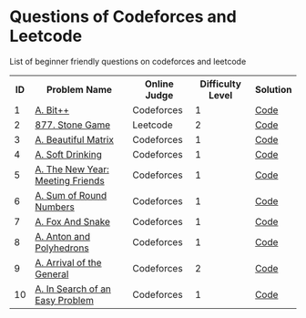 # Questions of Codeforces and Leetcode
List of beginner friendly questions on codeforces and leetcode


<html>
<body>
<center>
<table>
<tr>
<th>ID</th>
<th>Problem Name</th>
<th>Online Judge</th>
<th>Difficulty Level</th>
  <th>Solution</th>
</tr>

<tr>
<td>1</td>
<td><a href="https://codeforces.com/problemset/problem/282/A" target="_blank">A. Bit++</a></td>
<td>Codeforces</td>
<td>1</td>
<td><a href="https://github.com/beery4010/Question-of-Codeforces-and-Leetcode/blob/main/1. A. Bit%2B%2B.py">Code</a></td>
</tr>

<tr>
<td>2</td>
<td><a href="https://leetcode.com/problems/stone-game/description/" target="_blank">877. Stone Game</a></td>
<td>Leetcode</td>
<td>2</td>
<td><a href="https://github.com/beery4010/Question-of-Codeforces-and-Leetcode/blob/main/2.%20Stone%20Game%20(877).py">Code</a></td>
</tr>

<tr>
<td>3</td>
<td><a href="https://codeforces.com/problemset/problem/263/A" target="_blank">A. Beautiful Matrix</a></td>
<td>Codeforces</td>
<td>1</td>
<td><a href="https://github.com/beery4010/Question-of-Codeforces-and-Leetcode/blob/main/3. 263A - Beautiful Matrix.py">Code</a></td>
</tr>

<tr>
<td>4</td>
<td><a href="https://codeforces.com/problemset/problem/151/A" target="_blank">A. Soft Drinking</a></td>
<td>Codeforces</td>
<td>1</td>
<td><a href="https://github.com/beery4010/Question-of-Codeforces-and-Leetcode/blob/main/4. A. Soft Drinking.py">Code</a></td>
</tr>

<tr>
<td>5</td>
<td><a href="https://codeforces.com/problemset/problem/723/A" target="_blank">A. The New Year: Meeting Friends</a></td>
<td>Codeforces</td>
<td>1</td>
<td><a href="https://github.com/beery4010/Question-of-Codeforces-and-Leetcode/blob/main/5. A. The New Year%3A Meeting Friends.py">Code</a></td>
</tr>

<tr>
<td>6</td>
<td><a href="https://codeforces.com/problemset/problem/1352/A" target="_blank">A. Sum of Round Numbers</a></td>
<td>Codeforces</td>
<td>1</td>
<td><a href="https://github.com/beery4010/Question-of-Codeforces-and-Leetcode/blob/main/6. A. Sum of Round Numbers.py">Code</a></td>
</tr>

<tr>
<td>7</td>
<td><a href="https://codeforces.com/problemset/problem/510/A" target="_blank">A. Fox And Snake</a></td>
<td>Codeforces</td>
<td>1</td>
<td><a href="https://github.com/beery4010/Question-of-Codeforces-and-Leetcode/blob/main/7. A. Fox And Snake.py">Code</a></td>
</tr>

<tr>
<td>8</td>
<td><a href="https://codeforces.com/problemset/problem/785/A" target="_blank">A. Anton and Polyhedrons</a></td>
<td>Codeforces</td>
<td>1</td>
<td><a href="https://github.com/beery4010/Question-of-Codeforces-and-Leetcode/blob/main/8.%20A.%20Anton%20and%20Polyhedrons.py">Code</a></td>
</tr>

<tr>
<td>9</td>
<td><a href="https://codeforces.com/problemset/problem/144/A" target="_blank">A. Arrival of the General</a></td>
<td>Codeforces</td>
<td>2</td>
<td><a href="https://github.com/beery4010/Question-of-Codeforces-and-Leetcode/blob/main/9.%20A.%20Arrival%20of%20the%20General.py">Code</a></td>
</tr>


<tr>
<td>10</td>
<td><a href="https://codeforces.com/problemset/problem/1030/A" target="_blank">A. In Search of an Easy Problem</a></td>
<td>Codeforces</td>
<td>1</td>
<td><a href="https://github.com/beery4010/Question-of-Codeforces-and-Leetcode/blob/main/10.%20A.%20In%20Search%20of%20an%20Easy%20Problem.py">Code</a></td>
</tr>

</table>
  </center>
  </body>
</html>
